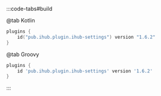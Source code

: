 :::code-tabs#build

@tab Kotlin

```kotlin
plugins {
    id("pub.ihub.plugin.ihub-settings") version "1.6.2"
}
```

@tab Groovy

```groovy
plugins {
    id 'pub.ihub.plugin.ihub-settings' version '1.6.2'
}
```

:::